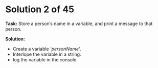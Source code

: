 # Solution 2 of 45

**Task:** Store a person’s name in a variable, and print a message to that person.

**Solution:** 
- Create a variable *'personName'*.
- Interlope the variable in a string.
- log the variable in the console.